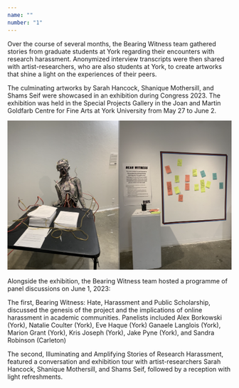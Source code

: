 ```yaml
---
name: "" 
number: "1"
---
```

Over the course of several months, the Bearing Witness team gathered stories from graduate students at York regarding their encounters with research harassment. Anonymized interview transcripts were then shared with artist-researchers, who are also students at York, to create artworks that shine a light on the experiences of their peers.  

The culminating artworks by Sarah Hancock, Shanique Mothersill, and Shams Seif were showcased in an exhibition during Congress 2023. The exhibition was held in the Special Projects Gallery in the Joan and Martin Goldfarb Centre for Fine Arts at York University from May 27 to June 2.

<img src="/assets/images/bw_documentation1.png" alt="documentation 1" />

Alongside the exhibition, the Bearing Witness team hosted a programme of panel discussions on June 1, 2023:

The first, Bearing Witness: Hate, Harassment and Public Scholarship, discussed the genesis of the project and the implications of online harassment in academic communities. Panelists included Alex Borkowski (York), Natalie Coulter (York), Eve Haque (York) Ganaele Langlois (York), Marion Grant (York), Kris Joseph (York), Jake Pyne (York), and Sandra Robinson (Carleton)

The second, Illuminating and Amplifying Stories of Research Harassment, featured a conversation and exhibition tour with artist-researchers Sarah Hancock, Shanique Mothersill, and Shams Seif, followed by a reception with light refreshments.